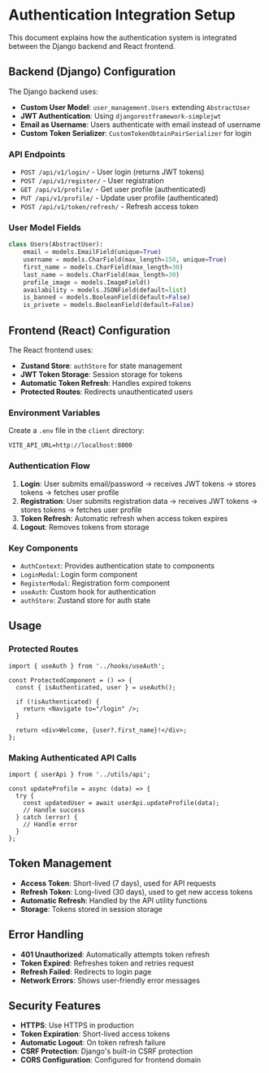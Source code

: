 # Authentication Integration Setup

This document explains how the authentication system is integrated between the Django backend and React frontend.

## Backend (Django) Configuration

The Django backend uses:
- **Custom User Model**: `user_management.Users` extending `AbstractUser`
- **JWT Authentication**: Using `djangorestframework-simplejwt`
- **Email as Username**: Users authenticate with email instead of username
- **Custom Token Serializer**: `CustomTokenObtainPairSerializer` for login

### API Endpoints

- `POST /api/v1/login/` - User login (returns JWT tokens)
- `POST /api/v1/register/` - User registration
- `GET /api/v1/profile/` - Get user profile (authenticated)
- `PUT /api/v1/profile/` - Update user profile (authenticated)
- `POST /api/v1/token/refresh/` - Refresh access token

### User Model Fields

```python
class Users(AbstractUser):
    email = models.EmailField(unique=True)
    username = models.CharField(max_length=150, unique=True)
    first_name = models.CharField(max_length=30)
    last_name = models.CharField(max_length=30)
    profile_image = models.ImageField()
    availability = models.JSONField(default=list)
    is_banned = models.BooleanField(default=False)
    is_privete = models.BooleanField(default=False)
```

## Frontend (React) Configuration

The React frontend uses:
- **Zustand Store**: `authStore` for state management
- **JWT Token Storage**: Session storage for tokens
- **Automatic Token Refresh**: Handles expired tokens
- **Protected Routes**: Redirects unauthenticated users

### Environment Variables

Create a `.env` file in the `client` directory:

```env
VITE_API_URL=http://localhost:8000
```

### Authentication Flow

1. **Login**: User submits email/password → receives JWT tokens → stores tokens → fetches user profile
2. **Registration**: User submits registration data → receives JWT tokens → stores tokens → fetches user profile
3. **Token Refresh**: Automatic refresh when access token expires
4. **Logout**: Removes tokens from storage

### Key Components

- `AuthContext`: Provides authentication state to components
- `LoginModal`: Login form component
- `RegisterModal`: Registration form component
- `useAuth`: Custom hook for authentication
- `authStore`: Zustand store for auth state

## Usage

### Protected Routes

```tsx
import { useAuth } from '../hooks/useAuth';

const ProtectedComponent = () => {
  const { isAuthenticated, user } = useAuth();
  
  if (!isAuthenticated) {
    return <Navigate to="/login" />;
  }
  
  return <div>Welcome, {user?.first_name}!</div>;
};
```

### Making Authenticated API Calls

```tsx
import { userApi } from '../utils/api';

const updateProfile = async (data) => {
  try {
    const updatedUser = await userApi.updateProfile(data);
    // Handle success
  } catch (error) {
    // Handle error
  }
};
```

## Token Management

- **Access Token**: Short-lived (7 days), used for API requests
- **Refresh Token**: Long-lived (30 days), used to get new access tokens
- **Automatic Refresh**: Handled by the API utility functions
- **Storage**: Tokens stored in session storage

## Error Handling

- **401 Unauthorized**: Automatically attempts token refresh
- **Token Expired**: Refreshes token and retries request
- **Refresh Failed**: Redirects to login page
- **Network Errors**: Shows user-friendly error messages

## Security Features

- **HTTPS**: Use HTTPS in production
- **Token Expiration**: Short-lived access tokens
- **Automatic Logout**: On token refresh failure
- **CSRF Protection**: Django's built-in CSRF protection
- **CORS Configuration**: Configured for frontend domain 